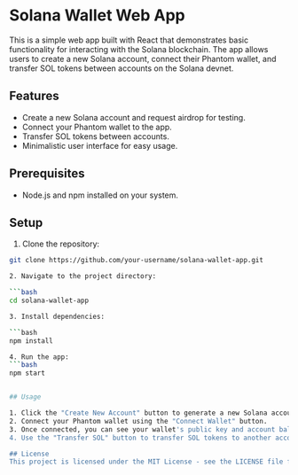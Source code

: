 # Solana Wallet Web App

This is a simple web app built with React that demonstrates basic functionality for interacting with the Solana blockchain. The app allows users to create a new Solana account, connect their Phantom wallet, and transfer SOL tokens between accounts on the Solana devnet.

## Features

- Create a new Solana account and request airdrop for testing.
- Connect your Phantom wallet to the app.
- Transfer SOL tokens between accounts.
- Minimalistic user interface for easy usage.

## Prerequisites

- Node.js and npm installed on your system.

## Setup

1. Clone the repository:

```bash
git clone https://github.com/your-username/solana-wallet-app.git

2. Navigate to the project directory:

```bash
cd solana-wallet-app

3. Install dependencies:

```bash
npm install

4. Run the app:
```bash
npm start


## Usage

1. Click the "Create New Account" button to generate a new Solana account and request an airdrop for testing.
2. Connect your Phantom wallet using the "Connect Wallet" button.
3. Once connected, you can see your wallet's public key and account balance.
4. Use the "Transfer SOL" button to transfer SOL tokens to another account. Make sure you have both sender and receiver keys before proceeding.

## License
This project is licensed under the MIT License - see the LICENSE file for details.
